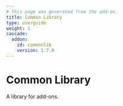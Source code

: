 ```yaml
---
# This page was generated from the add-on.
title: Common Library
type: userguide
weight: 1
cascade:
  addon:
    id: commonlib
    version: 1.7.0
---
```


# Common Library

A library for add-ons.
